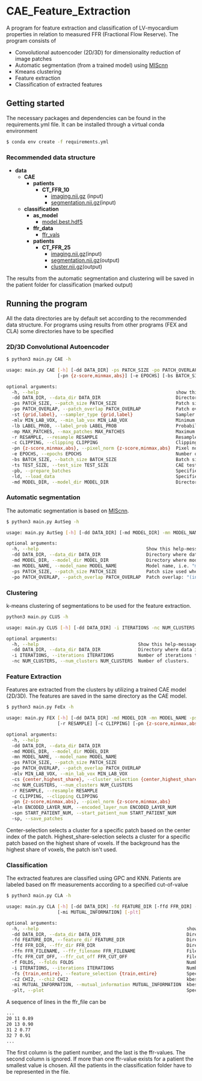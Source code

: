 # CAE_Feature_Extraction
A program for feature extraction and classification of LV-myocardium properties in relation to measured FFR (Fractional Flow Reserve). The program consists of 

- Convolutional autoencoder (2D/3D) for dimensionality reduction of image patches
- Automatic segmentation (from a trained model) using [MIScnn](https://github.com/frankkramer-lab/MIScnn)
- Kmeans clustering
- Feature extraction
- Classification of extracted features 

## Getting started
The necessary packages and dependencies can be found in the requirements.yml file. It can be installed through a virtual conda environment
```bash
$ conda env create -f requirements.yml
```
### Recommended data structure
- __data__
   - __CAE__
     - __patients__
       - __CT\_FFR\_10__
         - [imaging.nii.gz](CAE/patients/CT_FFR_10/imaging.nii.gz) (input)
         - [segmentation.nii.gz](CAE/patients/CT_FFR_10/segmentation.nii.gz)(input)            
   - __classification__
     - __as\_model__
       - [model.best.hdf5](classification/as_model/model.best.hdf5)
     - __ffr\_data__
       - [ffr\_vals](classification/ffr_data/ffr_vals)
     - __patients__
       - __CT\_FFR\_25__
         - [imaging.nii.gz](classification/patients/CT_FFR_25/imaging.nii.gz)(input)
         - [segmentation.nii.gz](classification/patients/CT_FFR_25/segmentation.nii.gz)(output)
         - [cluster.nii.gz](classification/patients/CT_FFR_25/cluster.nii.gz)(output)

The results from the automatic segmentation and clustering will be saved in the patient folder for classification (marked output)

## Running the program
All the data directories are by default set according to the recommended data structure. For programs using results from other programs (FEX and CLA) some directories have to be specified
### 2D/3D Convolutional Autoencoder
```bash
$ python3 main.py CAE -h

usage: main.py CAE [-h] [-dd DATA_DIR] -ps PATCH_SIZE -po PATCH_OVERLAP -st {grid,label} [-mlv MIN_LAB_VOX] [-lb LABEL_PROB] [-mp MAX_PATCHES] [-r RESAMPLE] [-c CLIPPING]
                   [-pn {z-score,minmax,abs}] [-e EPOCHS] [-bs BATCH_SIZE] [-ts TEST_SIZE] [-pb] [-ld] [-md MODEL_DIR]

optional arguments:
  -h, --help                                                   show this help message and exit
  -dd DATA_DIR, --data_dir DATA_DIR                            Directory where data is stored.
  -ps PATCH_SIZE, --patch_size PATCH_SIZE                      Patch size 2D/3D: "(1,int,int)" or "(int,int,int)".
  -po PATCH_OVERLAP, --patch_overlap PATCH_OVERLAP             Patch overlap 2D/3D: (0,int,int) or (int,int,int). Must be even number and smaller than patch size.
  -st {grid,label}, --sampler_type {grid,label}                Sampler type
  -mlv MIN_LAB_VOX, --min_lab_vox MIN_LAB_VOX                  Minimum labled voxels used by grid-sampler.
  -lb LABEL_PROB, --label_prob LABEL_PROB                      Probability of choosing patches with labeled voxel as center. Used by label-sampler.
  -mp MAX_PATCHES, --max_patches MAX_PATCHES                   Maximum number of patches to extract.
  -r RESAMPLE, --resample RESAMPLE                             Resample to common voxel spacing "(float,float,float)".
  -c CLIPPING, --clipping CLIPPING                             Clipping range: "(int, int)"
  -pn {z-score,minmax,abs}, --pixel_norm {z-score,minmax,abs}  Pixel normalization type
  -e EPOCHS, --epochs EPOCHS                                   Number of epochs in training of CAE.
  -bs BATCH_SIZE, --batch_size BATCH_SIZE                      Batch size for training.
  -ts TEST_SIZE, --test_size TEST_SIZE                         CAE test size. Float between 0.0 and 1.0.
  -pb, --prepare_batches                                       Specified when batches should be prepared and saved as mini-batches.
  -ld, --load_data                                             Specified when patches should be loaded.
  -md MODEL_DIR, --model_dir MODEL_DIR                         Directory where model is stored. When specified predictions are made on the loaded model.
```
### Automatic segmentation
The automatic segmentation is based on [MIScnn](https://github.com/frankkramer-lab/MIScnn). 
```bash
$ python3 main.py AutSeg -h

usage: main.py AutSeg [-h] [-dd DATA_DIR] [-md MODEL_DIR] -mn MODEL_NAME -ps PATCH_SIZE -po PATCH_OVERLAP

optional arguments:
  -h, --help                                        Show this help-message and exit.
  -dd DATA_DIR, --data_dir DATA_DIR                 Directory where data is stored.
  -md MODEL_DIR, --model_dir MODEL_DIR              Directory where model is stored.
  -mn MODEL_NAME, --model_name MODEL_NAME           Model name, i.e. "model.best".
  -ps PATCH_SIZE, --patch_size PATCH_SIZE           Patch size used when the model was trained: "(int,int,int)".
  -po PATCH_OVERLAP, --patch_overlap PATCH_OVERLAP  Patch overlap: "(int,int,int)"lap PATCH_OVERLAP  Patch overlap: "(int,int,int)".
```
### Clustering
k-means clustering of segmentations to be used for the feature extraction.
```bash
python3 main.py CLUS -h

usage: main.py CLUS [-h] [-dd DATA_DIR] -i ITERATIONS -nc NUM_CLUSTERS

optional arguments:
  -h, --help                                     Show this help-message and exit.
  -dd DATA_DIR, --data_dir DATA_DIR              Directory where data is stored.
  -i ITERATIONS, --iterations ITERATIONS         Number of iterations to run k-means clustering.
  -nc NUM_CLUSTERS, --num_clusters NUM_CLUSTERS  Number of clusters.
```
### Feature Extraction
Features are extracted from the clusters by utilizing a trained CAE model (2D/3D). The features are saved in the same directory as the CAE model. 
```bash
$ python3 main.py FeEx -h

usage: main.py FEX [-h] [-dd DATA_DIR] -md MODEL_DIR -mn MODEL_NAME -ps PATCH_SIZE [-po PATCH_OVERLAP] [-mlv MIN_LAB_VOX] [-cs {center,highest_share}] -nc NUM_CLUSTERS
                   [-r RESAMPLE] [-c CLIPPING] [-pn {z-score,minmax,abs}] -eln ENCODED_LAYER_NUM [-spn START_PATIENT_NUM] [-sp]

optional arguments:
  -h, --help                                                              show this help message and exit
  -dd DATA_DIR, --data_dir DATA_DIR                                       Directory where data is stored.
  -md MODEL_DIR, --model_dir MODEL_DIR                                    Directory where model is stored.
  -mn MODEL_NAME, --model_name MODEL_NAME                                 Model name, i.e. "model_2D".
  -ps PATCH_SIZE, --patch_size PATCH_SIZE                                 Patch size 3D/3D: "(1,int,int)" or "(int,int,int)".
  -po PATCH_OVERLAP, --patch_overlap PATCH_OVERLAP                        Patch overlap 2D/3D: "(0,int,int)" or "(int,int,int)". Must be even number and smaller than patch size.
  -mlv MIN_LAB_VOX, --min_lab_vox MIN_LAB_VOX                             Minimum labled voxels used by grid-sampler.
  -cs {center,highest_share}, --cluster_selection {center,highest_share}  Method used to select which cluster a specific patch belongs to.
  -nc NUM_CLUSTERS, --num_clusters NUM_CLUSTERS                           Number og clusters used in the images to extract features from.
  -r RESAMPLE, --resample RESAMPLE                                        Resample to common voxel spacing "(float,float,float)".
  -c CLIPPING, --clipping CLIPPING                                        Clipping range: "(int, int)"
  -pn {z-score,minmax,abs}, --pixel_norm {z-score,minmax,abs}             Pixel normalization type
  -eln ENCODED_LAYER_NUM, --encoded_layer_num ENCODED_LAYER_NUM           Number of the encoded layer in CAE-architecture counting from the bottom.
  -spn START_PATIENT_NUM, --start_patient_num START_PATIENT_NUM           Starting point of the patient in patient data dir.
  -sp, --save_patches                                                     Specified if patches should be saved to disk.
```
Center-selection selects a cluster for a specific patch based on the center index of the patch. Highest_share-selection selects a cluster for a specific patch based on the highest share of voxels. If the background has the highest share of voxels, the patch isn't used. 
### Classification 
The extracted features are classified using GPC and KNN. Patients are labeled based on ffr measurements according to a specified cut-of-value
```bash
$ python3 main.py CLA -h

usage: main.py CLA [-h] [-dd DATA_DIR] -fd FEATURE_DIR [-ffd FFR_DIR] -ffn FFR_FILENAME [-ffc FFR_CUT_OFF] [-f FOLDS] [-i ITERATIONS] [-fs {train,entire}] [-c2 CHI2]
                   [-mi MUTUAL_INFORMATION] [-plt]

optional arguments:
  -h, --help                                                       show this help message and exit
  -dd DATA_DIR, --data_dir DATA_DIR                                Directory where data is stored.
  -fd FEATURE_DIR, --feature_dir FEATURE_DIR                       Directory where features are stored, i.e. output from FEX.
  -ffd FFR_DIR, --ffr_dir FFR_DIR                                  Directory ffr_values are stores.
  -ffn FFR_FILENAME, --ffr_filename FFR_FILENAME                   Filename for the file where ffr-values are stored.
  -ffc FFR_CUT_OFF, --ffr_cut_off FFR_CUT_OFF                      Filename for the file where ffr-values are stored.
  -f FOLDS, --folds FOLDS                                          Number of folds each iteration in cross-validation.
  -i ITERATIONS, --iterations ITERATIONS                           Number of iterations to run cross-validation.
  -fs {train,entire}, --feature_selection {train,entire}           Specification of FS should be performed on train set vs entire dataset
  -c2 CHI2, --chi2 CHI2                                            kbest chi2. Default setting is set to all
  -mi MUTUAL_INFORMATION, --mutual_information MUTUAL_INFORMATION  kbest mutual information. Default is set to all
  -plt, --plot                                                     Specified if feature statistics (chi2 and MI) should be plotted
```
A sequence of lines in the ffr_file can be
```bash
...
20 11 0.89
20 13 0.90
31 2 0.77
32 7 0.91
...
```
The first column is the patient number, and the last is the ffr-values. The second column is ignored. If more than one ffr-value exists for a patient the smallest value is chosen. All the patients in the classification folder have to be represented in the file.


